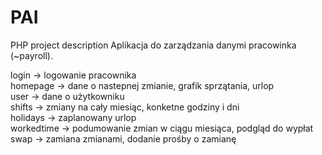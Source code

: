 # PAI
PHP project description
Aplikacja do zarządzania danymi pracowinka (~payroll). 

login -> logowanie pracownika \
homepage -> dane o nastepnej zmianie, grafik sprzątania, urlop \
user -> dane o użytkowniku \
shifts -> zmiany na cały miesiąc, konketne godziny i dni \
holidays -> zaplanowany urlop  \
workedtime -> podumowanie zmian w ciągu miesiąca, podgląd do wypłat\
swap -> zamiana zmianami, dodanie prośby o zamianę 
